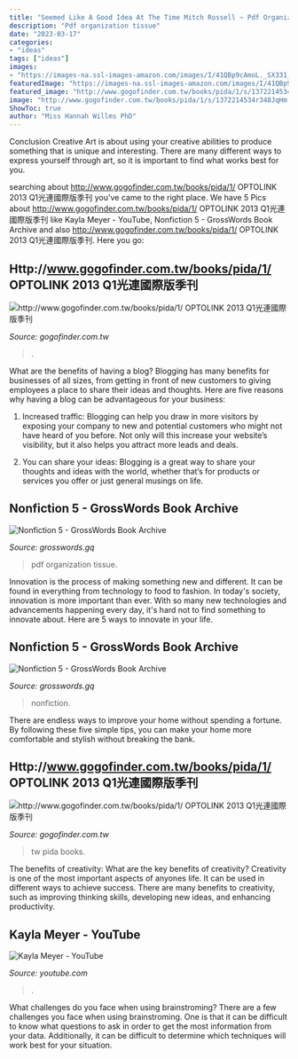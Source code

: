 ```yaml
---
title: "Seemed Like A Good Idea At The Time Mitch Rossell ~ Pdf Organization Tissue"
description: "Pdf organization tissue"
date: "2023-03-17"
categories:
- "ideas"
tags: ["ideas"]
images:
- "https://images-na.ssl-images-amazon.com/images/I/41QBp9cAmoL._SX331_BO1,204,203,200_.jpg"
featuredImage: "https://images-na.ssl-images-amazon.com/images/I/41QBp9cAmoL._SX331_BO1,204,203,200_.jpg"
featured_image: "http://www.gogofinder.com.tw/books/pida/1/s/1372214534r348JqHm.jpg"
image: "http://www.gogofinder.com.tw/books/pida/1/s/1372214534r348JqHm.jpg"
ShowToc: true
author: "Miss Hannah Willms PhD"
---
```



Conclusion
Creative Art is about using your creative abilities to produce something that is unique and interesting. There are many different ways to express yourself through art, so it is important to find what works best for you.

	

		
searching about http://www.gogofinder.com.tw/books/pida/1/ OPTOLINK 2013 Q1光連國際版季刊 you've came to the right place. We have 5 Pics about http://www.gogofinder.com.tw/books/pida/1/ OPTOLINK 2013 Q1光連國際版季刊 like Kayla Meyer - YouTube, Nonfiction 5 - GrossWords Book Archive and also http://www.gogofinder.com.tw/books/pida/1/ OPTOLINK 2013 Q1光連國際版季刊. Here you go:
		
    
## Http://www.gogofinder.com.tw/books/pida/1/ OPTOLINK 2013 Q1光連國際版季刊

<img loading=lazy src="http://www.gogofinder.com.tw/books/pida/1/s/1372214534G7g2Pa1P.jpg" onerror="this.onerror=null;this.src='https://tse3.mm.bing.net/th?id=OIP.agtwdTTp4gONInp6xiK-VgHaKf&amp;pid=15.1';" alt="http://www.gogofinder.com.tw/books/pida/1/ OPTOLINK 2013 Q1光連國際版季刊">

_Source: gogofinder.com.tw_

>. 

	

What are the benefits of having a blog?
Blogging has many benefits for businesses of all sizes, from getting in front of new customers to giving employees a place to share their ideas and thoughts. Here are five reasons why having a blog can be advantageous for your business: 
1. Increased traffic: Blogging can help you draw in more visitors by exposing your company to new and potential customers who might not have heard of you before. Not only will this increase your website’s visibility, but it also helps you attract more leads and deals. 

2. You can share your ideas: Blogging is a great way to share your thoughts and ideas with the world, whether that’s for products or services you offer or just general musings on life.

    
## Nonfiction 5 - GrossWords Book Archive

<img loading=lazy src="https://images-na.ssl-images-amazon.com/images/I/41kqFA75stL._SX330_BO1%2c204%2c203%2c200_.jpg" onerror="this.onerror=null;this.src='https://tse2.mm.bing.net/th?id=OIP.ppcxqpkQO1zCFia8c9M0LwAAAA&amp;pid=15.1';" alt="Nonfiction 5 - GrossWords Book Archive">

_Source: grosswords.gq_

>pdf organization tissue. 

	

Innovation is the process of making something new and different. It can be found in everything from technology to food to fashion. In today's society, innovation is more important than ever. With so many new technologies and advancements happening every day, it's hard not to find something to innovate about. Here are 5 ways to innovate in your life.

    
## Nonfiction 5 - GrossWords Book Archive

<img loading=lazy src="https://images-na.ssl-images-amazon.com/images/I/41QBp9cAmoL._SX331_BO1,204,203,200_.jpg" onerror="this.onerror=null;this.src='https://tse1.mm.bing.net/th?id=OIP.bBkfGcKy3zUTrhTzuzIVuQAAAA&amp;pid=15.1';" alt="Nonfiction 5 - GrossWords Book Archive">

_Source: grosswords.gq_

>nonfiction. 

	

There are endless ways to improve your home without spending a fortune. By following these five simple tips, you can make your home more comfortable and stylish without breaking the bank.

    
## Http://www.gogofinder.com.tw/books/pida/1/ OPTOLINK 2013 Q1光連國際版季刊

<img loading=lazy src="http://www.gogofinder.com.tw/books/pida/1/s/1372214534r348JqHm.jpg" onerror="this.onerror=null;this.src='https://tse4.mm.bing.net/th?id=OIP.z7-EeeQ_J0bsWZInD5bBvQHaKf&amp;pid=15.1';" alt="http://www.gogofinder.com.tw/books/pida/1/ OPTOLINK 2013 Q1光連國際版季刊">

_Source: gogofinder.com.tw_

>tw pida books. 

	

The benefits of creativity: What are the key benefits of creativity?
Creativity is one of the most important aspects of anyones life. It can be used in different ways to achieve success. There are many benefits to creativity, such as improving thinking skills, developing new ideas, and enhancing productivity.

    
## Kayla Meyer - YouTube

<img loading=lazy src="https://yt3.ggpht.com/a/AATXAJxUTONnyDkZd_rkOPC3SeINLxb1sGBSWK4G1A=s900-c-k-c0xffffffff-no-rj-mo" onerror="this.onerror=null;this.src='https://tse2.mm.bing.net/th?id=OIP.jMr02fJDNuv-U_pFq-GZxwHaHa&amp;pid=15.1';" alt="Kayla Meyer - YouTube">

_Source: youtube.com_

>. 

	

What challenges do you face when using brainstroming?
There are a few challenges you face when using brainstroming. One is that it can be difficult to know what questions to ask in order to get the most information from your data. Additionally, it can be difficult to determine which techniques will work best for your situation.

